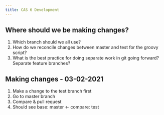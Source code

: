 ```yaml
---
title: CAS 6 Development
---
```


## Where should we be making changes?
1. Which branch should we all use?
2. How do we reconcile changes between master and test for the groovy script?
3. What is the best practice for doing separate work in git going forward? Separate feature branches?
## Making changes - 03-02-2021
1. Make a change to the test branch first
2. Go to master branch
3. Compare & pull request
4. Should see base: master <- compare: test
